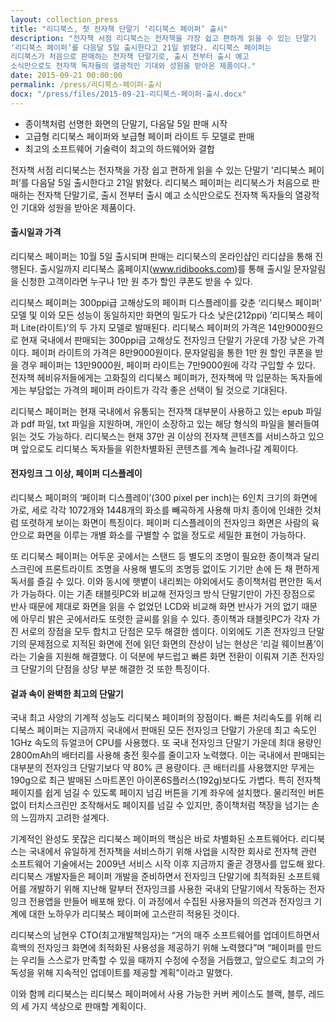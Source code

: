 ```yaml
---
layout: collection_press
title: "리디북스, 첫 전자책 단말기 ‘리디북스 페이퍼’ 출시"
description: "전자책 서점 리디북스는 전자책을 가장 쉽고 편하게 읽을 수 있는 단말기
‘리디북스 페이퍼’를 다음달 5일 출시한다고 21일 밝혔다. 리디북스 페이퍼는
리디북스가 처음으로 판매하는 전자책 단말기로, 출시 전부터 출시 예고
소식만으로도 전자책 독자들의 열광적인 기대와 성원을 받아온 제품이다."
date: 2015-09-21 00:00:00
permalink: /press/리디북스-페이퍼-출시
docx: "/press/files/2015-09-21-리디북스-페이퍼-출시.docx"
---
```


* 종이책처럼 선명한 화면의 단말기, 다음달 5일 판매 시작
* 고급형 리디북스 페이퍼와 보급형 페이퍼 라이트 두 모델로 판매
* 최고의 소프트웨어 기술력이 최고의 하드웨어와 결합

전자책 서점 리디북스는 전자책을 가장 쉽고 편하게 읽을 수 있는 단말기 '리디북스 페이퍼’를 다음달 5일 출시한다고 21일 밝혔다. 리디북스 페이퍼는 리디북스가 처음으로 판매하는 전자책 단말기로, 출시 전부터 출시 예고 소식만으로도 전자책 독자들의 열광적인 기대와 성원을 받아온 제품이다.

#### 출시일과 가격

리디북스 페이퍼는 10월 5일 출시되며 판매는 리디북스의 온라인샵인 리디샵을 통해 진행된다. 출시일까지 리디북스 홈페이지(www.ridibooks.com)를 통해 출시일 문자알림을 신청한 고객이라면 누구나 1만 원 추가 할인 쿠폰도 받을 수 있다.

리디북스 페이퍼는 300ppi급 고해상도의 페이퍼 디스플레이를 갖춘 ‘리디북스 페이퍼’ 모델 및 이와 모든 성능이 동일하지만 화면의 밀도가 다소 낮은(212ppi) ’리디북스 페이퍼 Lite(라이트)’의 두 가지 모델로 발매된다. 리디북스 페이퍼의 가격은 14만9000원으로 현재 국내에서 판매되는 300ppi급 고해상도 전자잉크 단말기 가운데 가장 낮은 가격이다. 페이퍼 라이트의 가격은 8만9000원이다. 문자알림을 통한 1만 원 할인 쿠폰을 받을 경우 페이퍼는 13만9000원, 페이퍼 라이트는 7만9000원에 각각 구입할 수 있다. 전자책 헤비유저들에게는 고화질의 리디북스 페이퍼가, 전자책에 막 입문하는 독자들에게는 부담없는 가격의 페이퍼 라이트가 각각 좋은 선택이 될 것으로 기대된다.

리디북스 페이퍼는 현재 국내에서 유통되는 전자책 대부분이 사용하고 있는 epub 파일과 pdf 파일, txt 파일을 지원하며, 개인이 소장하고 있는 해당 형식의 파일을 불러들여 읽는 것도 가능하다. 리디북스는 현재 37만 권 이상의 전자책 콘텐츠를 서비스하고 있으며 앞으로도 리디북스 독자들을 위한차별화된 콘텐츠를 계속 늘려나갈 계획이다.

#### 전자잉크 그 이상, 페이퍼 디스플레이

리디북스 페이퍼의 ‘페이퍼 디스플레이’(300 pixel per inch)는 6인치 크기의 화면에 가로, 세로 각각 1072개와 1448개의 화소를 빼곡하게 사용해 마치 종이에 인쇄한 것처럼 또렷하게 보이는 화면이 특징이다. 페이퍼 디스플레이의 전자잉크 화면은 사람의 육안으로 화면을 이루는 개별 화소를 구별할 수 없을 정도로 세밀한 표현이 가능하다.

또 리디북스 페이퍼는 어두운 곳에서는 스탠드 등 별도의 조명이 필요한 종이책과 달리 스크린에 프론트라이트 조명을 사용해 별도의 조명등 없이도 기기만 손에 든 채 편하게 독서를 즐길 수 있다. 이와 동시에 햇볕이 내리쬐는 야외에서도 종이책처럼 편안한 독서가 가능하다. 이는 기존 태블릿PC와 비교해 전자잉크 방식 단말기만이 가진 장점으로 반사 때문에 제대로 화면을 읽을 수 없었던 LCD와 비교해 화면 반사가 거의 없기 때문에 아무리 밝은 곳에서라도 또렷한 글씨를 읽을 수 있다. 종이책과 태블릿PC가 각자 가진 서로의 장점을 모두 합치고 단점은 모두 해결한 셈이다. 이외에도 기존 전자잉크 단말기의 문제점으로 지적된 화면에 전에 읽던 화면의 잔상이 남는 현상은 ‘리걸 웨이브폼’이라는 기술을 지원해  해결했다. 이 덕분에 부드럽고 빠른 화면 전환이 이뤄져 기존 전자잉크 단말기의 단점을 상당 부분 해결한 것 또한 특징이다.

#### 겉과 속이 완벽한 최고의 단말기

국내 최고 사양의 기계적 성능도 리디북스 페이퍼의 장점이다. 빠른 처리속도를 위해 리디북스 페이퍼는 지금까지 국내에서 판매된 모든 전자잉크 단말기 가운데 최고 속도인 1GHz 속도의 듀얼코어 CPU를 사용했다. 또 국내 전자잉크 단말기 가운데 최대 용량인 2800mAh의 배터리를 사용해 충전 횟수를 줄이고자 노력했다. 이는 국내에서 판매되는 대부분의 전자잉크 단말기보다 약 80% 큰 용량이다. 큰 배터리를 사용했지만 무게는 190g으로 최근 발매된 스마트폰인 아이폰6S플러스(192g)보다도 가볍다. 특히 전자책 페이지를 쉽게 넘길 수 있도록 페이지 넘김 버튼을 기계 좌우에 설치했다. 물리적인 버튼 없이 터치스크린만 조작해서도 페이지를 넘길 수 있지만, 종이책처럼 책장을 넘기는 손의 느낌까지 고려한 설계다.

기계적인 완성도 못잖은 리디북스 페이퍼의 핵심은 바로 차별화된 소프트웨어다. 리디북스는 국내에서 유일하게 전자책을 서비스하기 위해 사업을 시작한 회사로 전자책 관련 소프트웨어 기술에서는 2009년 서비스 시작 이후 지금까지 줄곧 경쟁사를 압도해 왔다. 리디북스 개발자들은 페이퍼 개발을 준비하면서 전자잉크 단말기에 최적화된 소프트웨어를 개발하기 위해 지난해 말부터 전자잉크를 사용한 국내외 단말기에서 작동하는 전자잉크
전용앱을 만들어 배포해 왔다. 이 과정에서 수집된 사용자들의 의견과 전자잉크 기계에 대한 노하우가 리디북스 페이퍼에 고스란히 적용된 것이다.

리디북스의 남현우 CTO(최고개발책임자)는 “거의 매주 소프트웨어를 업데이트하면서 흑백의 전자잉크 화면에 최적화된 사용성을 제공하기 위해 노력했다”며 “페이퍼를 만드는 우리들 스스로가 만족할 수 있을 때까지 수정에 수정을 거듭했고, 앞으로도 최고의 가독성을 위해 지속적인 업데이트를 제공할 계획”이라고 말했다.

이와 함께 리디북스는 리디북스 페이퍼에서 사용 가능한 커버 케이스도 블랙, 블루, 레드의 세 가지 색상으로 판매할 계획이다.
